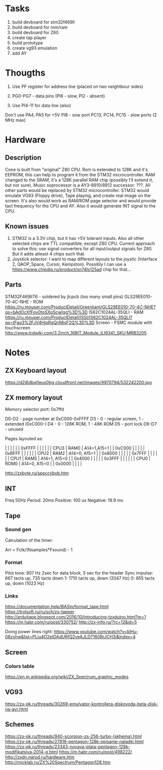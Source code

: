 # Tasks
1. build devboard for stm32f469II
2. build devboard for rom/ram
3. build devboard for Z80
3. create tap player
4. build prototype
5. create vg93 emulation
6. add AY

# Thougths
1. Use PF register for address line (placed on two neightbour sides)
2. PG0-PG7 - data pins (PI8 - slow, PI2 - absent)

2. Use PI4-11 for data line (also)

Don't use PA4, PA5 for +5V
PI8 - sow port
PC13, PC14, PC15 - slow ports (2 MHz max)

# Hardware

## Description

Cone is built from "original" Z80 CPU. Rom is extended to 128K and it's EEPROM, this can help to program it from the 
STM32 microcontroller. RAM changed to the SRAM, it's a 128K parallel RAM chip (possibly I'll extend it, but nor sure).
Music soprocessor is a AY3-8910/8912 successor: ???.
All other parts would be replaced by STM32 microcontroller.
STM32 would emulate VG93 (Floppy drive), Tape playing, and create real image on the screen. It's also would
work as RAM/ROM page selector and would provide tact frequency for the CPU and AY. Also it would generate INT signal
to the CPU.

## Known issues

1.  STM32 is a 3.3V chip, but it has +5V tolerant inputs. Also all other selected chips are
TTL compatible, except Z80 CPU. Current approach to solve this: use signal converters for all input/output signals
for Z80. But it adds atleast 4 chips such that.
2. Joystick selector: I want to map different layouts to the joystic (Interface 2, QAOP_Space, Cursor, Kempston).
Possibly I can use a https://www.chipdip.ru/product/sn74ls125ad chip for that...

## Parts

STM32F469IIT6 - soldered by jlcpcb (too many small pins)
GLS29EE010-70-4C-NHE - ROM https://ru.mouser.com/ProductDetail/Greenliant/GLS29EE010-70-4C-NHE?qs=bAdOcXfFoy0toSXpScwIgg%3D%3D
IS62C1024AL-35QLI - RAM https://ru.mouser.com/ProductDetail/ISSI/IS62C1024AL-35QLI?qs=tFgq3%2FJV4HjpRgQnMjsF2Q%3D%3D
Screen - FSMC module with touchscreen http://www.lcdwiki.com/3.2inch_16BIT_Module_ILI9341_SKU:MRB3205

# Notes

## ZX Keyboard layout

https://d2j6dbq0eux0bg.cloudfront.net/images/9970794/532242200.jpg

## ZX memory layout

Memory selector port:
0x7ffd

D0-D2 - page number at 0xC000-0xFFFF
D3 - 0 - regular screen, 1 - extended (0xC000-)
D4 - 0 - 128K ROM, 1 - 48K ROM
D5 - port lock
D6-D7 - unused

Pages layouted as:

| | | | |
| 0xFFFF | | | |
| |    CPU3 | RAM0 | A14=1,A15=1 |
| 0xC000 | | | |
| 0xBFFF | | | |
| | CPU2 | RAM2 | A14=0, A15=1 |
| 0x8000 | | | |
| 0x7FFF | | | |
| | CPU1 | RAM5 | A14=1, A15=0 |
| 0x4000 | | | |
| 0x3FFF | | | |
| | CPU0 | ROM0 | A14=0, A15=0 |
| 0x0000 | | | |

http://zxbyte.ru/speccybob.htm

## INT

Freq 50Hz
Period: 20ms
Positive: 100 us
Negative: 19.9 ms

## Tape

### Sound gen

Calculation of the timer:

Arr = Fclk/(Nsamples*Fsound) - 1

### Format

Pilot tone: 807 Hz 2sec for data block, 5 sec for the header
Sync impulse: 667 tacts up, 735 tacts down
1: 1710 tacts up, down (2047 Hz)
0: 855 tacts up, down (1023 Hz)

### Links

https://documentation.help/BASin/format_tape.html
https://trolsoft.ru/ru/sch/zx-tapper
http://arduitape.blogspot.com/2016/10/introducing-tzxduino.html?m=1
https://m.habr.com/ru/post/330752/
http://zx-info.ru/?rc=12&id=5

Doing power lines right:
https://www.youtube.com/watch?v=klHu-08zyhw&list=PLiu4O2eIDAdURfQ2yeAJLD7160RrJCH3i&index=4

## Screen

### Colors table

https://en.m.wikipedia.org/wiki/ZX_Spectrum_graphic_modes

## VG93

https://zx-pk.ru/threads/30269-emulyator-kontrollera-diskovoda-beta-disk-na-avr.html

## Schemes

https://zx-pk.ru/threads/940-scorpion-zs-256-turbo-(skhema).html
https://zx-pk.ru/threads/27819-pentagon-128k-opisanie-naladki.html
https://zx-pk.ru/threads/23343-novaya-plata-pentagon-128k-modifikatsiya-2014-g.html
https://m.habr.com/ru/post/498222/
http://zxdn.narod.ru/hardware.htm
http://micklab.ru/ZX%20Spectrum/Pentagon128.htm
